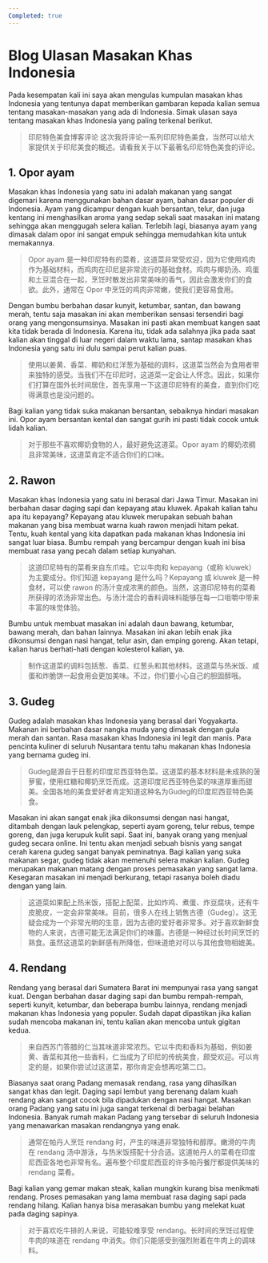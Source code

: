 ```yaml
---
Completed: true
---
```


# Blog Ulasan Masakan Khas Indonesia

Pada kesempatan kali ini saya akan mengulas kumpulan masakan khas Indonesia yang tentunya dapat memberikan gambaran kepada kalian semua tentang masakan-masakan yang ada di Indonesia. Simak ulasan saya tentang masakan khas Indonesia yang paling terkenal berikut.

> 印尼特色美食博客评论
> 这次我将评论一系列印尼特色美食，当然可以给大家提供关于印尼美食的概述。请看我关于以下最著名印尼特色美食的评论。

## 1. Opor ayam

Masakan khas Indonesia yang satu ini adalah makanan yang sangat digemari karena menggunakan bahan dasar ayam, bahan dasar populer di Indonesia. Ayam yang dicampur dengan kuah bersantan, telur, dan juga kentang ini menghasilkan aroma yang sedap sekali saat masakan ini matang sehingga akan menggugah selera kalian. Terlebih lagi, biasanya ayam yang dimasak dalam opor ini sangat empuk sehingga memudahkan kita untuk memakannya.

> Opor ayam 是一种印尼特有的菜肴，这道菜非常受欢迎，因为它使用鸡肉作为基础材料，而鸡肉在印尼是非常流行的基础食材。鸡肉与椰奶汤、鸡蛋和土豆混合在一起，烹饪时散发出非常美味的香气，因此会激发你们的食欲。此外，通常在 Opor 中烹饪的鸡肉非常嫩，使我们更容易食用。

Dengan bumbu berbahan dasar kunyit, ketumbar, santan, dan bawang merah, tentu saja masakan ini akan memberikan sensasi tersendiri bagi orang yang mengonsumsinya. Masakan ini pasti akan membuat kangen saat kita tidak berada di Indonesia. Karena itu, tidak ada salahnya jika pada saat kalian akan tinggal di luar negeri dalam waktu lama, santap masakan khas Indonesia yang satu ini dulu sampai perut kalian puas.

> 使用以姜黄、香菜、椰奶和红洋葱为基础的调料，这道菜当然会为食用者带来独特的感受。当我们不在印尼时，这道菜一定会让人怀念。因此，如果你们打算在国外长时间居住，首先享用一下这道印尼特有的美食，直到你们吃得满意也是没问题的。

Bagi kalian yang tidak suka makanan bersantan, sebaiknya hindari masakan ini. Opor ayam bersantan kental dan sangat gurih ini pasti tidak cocok untuk lidah kalian.

> 对于那些不喜欢椰奶食物的人，最好避免这道菜。Opor ayam 的椰奶浓稠且非常美味，这道菜肯定不适合你们的口味。

## 2. Rawon

Masakan khas Indonesia yang satu ini berasal dari Jawa Timur. Masakan ini berbahan dasar daging sapi dan kepayang atau kluwek. Apakah kalian tahu apa itu kepayang? Kepayang atau kluwek merupakan sebuah bahan makanan yang bisa membuat warna kuah rawon menjadi hitam pekat. Tentu, kuah kental yang kita dapatkan pada makanan khas Indonesia ini sangat luar biasa. Bumbu rempah yang bercampur dengan kuah ini bisa membuat rasa yang pecah dalam setiap kunyahan.

> 这道印尼特有的菜肴来自东爪哇。它以牛肉和 kepayang（或称 kluwek）为主要成分。你们知道 kepayang 是什么吗？Kepayang 或 kluwek 是一种食材，可以使 rawon 的汤汁变成浓黑的颜色。当然，这道印尼特有的菜肴所获得的浓汤非常出色。与汤汁混合的香料调味料能够在每一口咀嚼中带来丰富的味觉体验。

Bumbu untuk membuat masakan ini adalah daun bawang, ketumbar, bawang merah, dan bahan lainnya. Masakan ini akan lebih enak jika dikonsumsi dengan nasi hangat, telur asin, dan emping goreng. Akan tetapi, kalian harus berhati-hati dengan kolesterol kalian, ya.

> 制作这道菜的调料包括葱、香菜、红葱头和其他材料。这道菜与热米饭、咸蛋和炸脆饼一起食用会更加美味。不过，你们要小心自己的胆固醇哦。

## 3. Gudeg

Gudeg adalah masakan khas Indonesia yang berasal dari Yogyakarta. Makanan ini berbahan dasar nangka muda yang dimasak dengan gula merah dan santan. Rasa masakan khas Indonesia ini legit dan manis. Para pencinta kuliner di seluruh Nusantara tentu tahu makanan khas Indonesia yang bernama gudeg ini.

> Gudeg是源自于日惹的印度尼西亚特色菜。这道菜的基本材料是未成熟的菠萝蜜，使用红糖和椰奶烹饪而成。这道印度尼西亚特色菜的味道厚重而甜美。全国各地的美食爱好者肯定知道这种名为Gudeg的印度尼西亚特色美食。

Masakan ini akan sangat enak jika dikonsumsi dengan nasi hangat, ditambah dengan lauk pelengkap, seperti ayam goreng, telur rebus, tempe goreng, dan juga kerupuk kulit sapi. Saat ini, banyak orang yang menjual gudeg secara online. Ini tentu akan menjadi sebuah bisnis yang sangat cerah karena gudeg sangat banyak peminatnya. Bagi kalian yang suka makanan segar, gudeg tidak akan memenuhi selera makan kalian. Gudeg merupakan makanan matang dengan proses pemasakan yang sangat lama. Kesegaran masakan ini menjadi berkurang, tetapi rasanya boleh diadu dengan yang lain.

> 这道菜如果配上热米饭，搭配上配菜，比如炸鸡、煮蛋、炸豆腐块，还有牛皮脆皮，一定会非常美味。目前，很多人在线上销售古德（Gudeg）。这无疑会成为一个非常光明的生意，因为古德的爱好者非常多。对于喜欢新鲜食物的人来说，古德可能无法满足你们的味蕾。古德是一种经过长时间烹饪的熟食。虽然这道菜的新鲜感有所降低，但味道绝对可以与其他食物相媲美。

## 4. Rendang

Rendang yang berasal dari Sumatera Barat ini mempunyai rasa yang sangat kuat. Dengan berbahan dasar daging sapi dan bumbu rempah-rempah, seperti kunyit, ketumbar, dan beberapa bumbu lainnya, rendang menjadi makanan khas Indonesia yang populer. Sudah dapat dipastikan jika kalian sudah mencoba makanan ini, tentu kalian akan mencoba untuk gigitan kedua.

> 来自西苏门答腊的仁当其味道非常浓烈。它以牛肉和香料为基础，例如姜黄、香菜和其他一些香料，仁当成为了印尼的传统美食，颇受欢迎。可以肯定的是，如果你尝试过这道菜，那你肯定会想再吃第二口。

Biasanya saat orang Padang memasak rendang, rasa yang dihasilkan sangat khas dan legit. Daging sapi lembut yang berenang dalam kuah rendang akan sangat cocok bila dipadukan dengan nasi hangat. Masakan orang Padang yang satu ini juga sangat terkenal di berbagai belahan Indonesia. Banyak rumah makan Padang yang tersebar di seluruh Indonesia yang menawarkan masakan rendangnya yang enak.

> 通常在帕丹人烹饪 rendang 时，产生的味道非常独特和醇厚。嫩滑的牛肉在 rendang 汤中游泳，与热米饭搭配十分合适。这道帕丹人的菜肴在印度尼西亚各地也非常有名。遍布整个印度尼西亚的许多帕丹餐厅都提供美味的 rendang 菜肴。

Bagi kalian yang gemar makan steak, kalian mungkin kurang bisa menikmati rendang. Proses pemasakan yang lama membuat rasa daging sapi pada rendang hilang. Kalian hanya bisa merasakan bumbu yang melekat kuat pada daging sapinya.

> 对于喜欢吃牛排的人来说，可能较难享受 rendang。长时间的烹饪过程使牛肉的味道在 rendang 中消失。你们只能感受到强烈附着在牛肉上的调味料。
